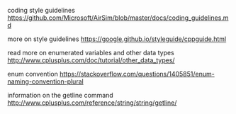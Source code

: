 coding style guidelines
https://github.com/Microsoft/AirSim/blob/master/docs/coding_guidelines.md

more on style guidelines
https://google.github.io/styleguide/cppguide.html

read more on enumerated variables and other data types
http://www.cplusplus.com/doc/tutorial/other_data_types/

enum convention
https://stackoverflow.com/questions/1405851/enum-naming-convention-plural

information on the getline command
http://www.cplusplus.com/reference/string/string/getline/
